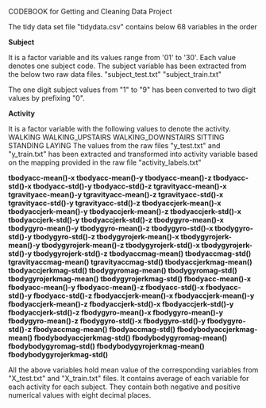 CODEBOOK for Getting and Cleaning Data Project

The tidy data set file "tidydata.csv" contains below 68 variables in the order

<B>Subject</B>

It is a factor variable and its values range from '01' to '30'. Each value denotes one subject code. The subject variable has been extracted from the below two raw data files.
"subject_test.txt"
"subject_train.txt"

The one digit subject values from "1" to "9" has been converted to two digit values by prefixing "0".
	
<B>Activity</B>

It is a factor variable with the following values to denote the activity.
	WALKING
	WALKING_UPSTAIRS
	WALKING_DOWNSTAIRS
	SITTING
	STANDING
	LAYING
The values from the raw files "y_test.txt" and "y_train.txt" has been extracted and transformed into activity variable based on the mapping provided in the raw file "activity_labels.txt"

<B>
tbodyacc-mean()-x
tbodyacc-mean()-y 
tbodyacc-mean()-z
tbodyacc-std()-x
tbodyacc-std()-y
tbodyacc-std()-z
tgravityacc-mean()-x
tgravityacc-mean()-y
tgravityacc-mean()-z
tgravityacc-std()-x
tgravityacc-std()-y
tgravityacc-std()-z
tbodyaccjerk-mean()-x 
tbodyaccjerk-mean()-y 
tbodyaccjerk-mean()-z 
tbodyaccjerk-std()-x
tbodyaccjerk-std()-y
tbodyaccjerk-std()-z
tbodygyro-mean()-x
tbodygyro-mean()-y
tbodygyro-mean()-z
tbodygyro-std()-x
tbodygyro-std()-y
tbodygyro-std()-z
tbodygyrojerk-mean()-x 
tbodygyrojerk-mean()-y 
tbodygyrojerk-mean()-z 
tbodygyrojerk-std()-x
tbodygyrojerk-std()-y
tbodygyrojerk-std()-z
tbodyaccmag-mean()
tbodyaccmag-std()
tgravityaccmag-mean() 
tgravityaccmag-std()
tbodyaccjerkmag-mean() 
tbodyaccjerkmag-std()
tbodygyromag-mean()
tbodygyromag-std()
tbodygyrojerkmag-mean() 
tbodygyrojerkmag-std()
fbodyacc-mean()-x
fbodyacc-mean()-y
fbodyacc-mean()-z
fbodyacc-std()-x
fbodyacc-std()-y
fbodyacc-std()-z
fbodyaccjerk-mean()-x 
fbodyaccjerk-mean()-y 
fbodyaccjerk-mean()-z 
fbodyaccjerk-std()-x
fbodyaccjerk-std()-y
fbodyaccjerk-std()-z
fbodygyro-mean()-x
fbodygyro-mean()-y
fbodygyro-mean()-z
fbodygyro-std()-x
fbodygyro-std()-y
fbodygyro-std()-z
fbodyaccmag-mean()
fbodyaccmag-std()
fbodybodyaccjerkmag-mean() 
fbodybodyaccjerkmag-std()
fbodybodygyromag-mean()
fbodybodygyromag-std()
fbodybodygyrojerkmag-mean() 
fbodybodygyrojerkmag-std()
</B>

All the above variables hold mean value of the corresponding variables from "X_test.txt" and "X_train.txt" files. It contains average of each variable for each activity for each subject. They contain both negative and positive numerical values with eight decimal places.
